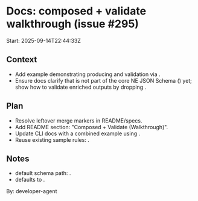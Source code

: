 # Docs: composed + validate walkthrough (issue #295)

Start: 2025-09-14T22:44:33Z

## Context

- Add example demonstrating producing and validation via .
- Ensure docs clarify that is not part of the core NE JSON Schema () yet; show how to validate enriched outputs by dropping .

## Plan

- Resolve leftover merge markers in README/specs.
- Add README section: "Composed + Validate (Walkthrough)".
- Update CLI docs with a combined example using .
- Reuse existing sample rules: .

## Notes

- default schema path: .
- defaults to .

By: developer-agent
